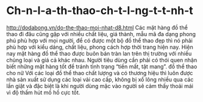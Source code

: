 # Ch-n-l-a-th-thao-ch-t-l-ng-t-t-nh-t
http://dodabong.vn/do-the-thao-moi-nhat-d8.html Các mặt hàng đồ thể thao đi đâu cũng gặp với nhiều chất liệu, giá thành, mẫu mã đa dạng phong phú phù hợp với mọi người, để có được một bộ đồ thể thao đẹp thì nó phải phù hợp với kiểu dáng, chất liệu, phong cách hợp thời trang hiện nay.  Hiện nay mặt hàng đồ thể thao được buôn bán tràn lan trên thị trường với nhiều chủng loại và giá cả khác nhau. Người tiêu dùng cần phải có thói quen nhận biết những mặt hàng tốt để tránh tình trạng “tiền mất, tật mang”.        đồ thể thao cho nữ     Với các loại đồ thể thao chất lượng và có thương hiệu thì luôn được nhà sản xuất sử dụng các loại vải cao cấp, không bị xổ lông nhiều qua các lần giặt và đặc biệt là khi người dùng mặc vào người sẽ cảm thấy thoải mái vì độ thấm hút mồ hồ cực tốt.
